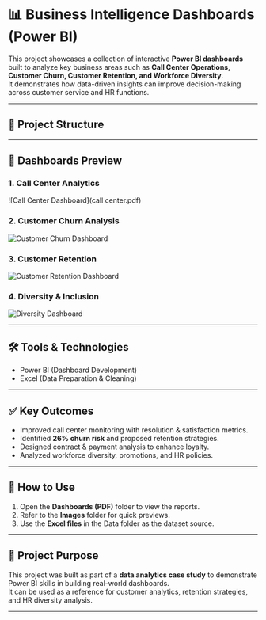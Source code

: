 # 📊 Business Intelligence Dashboards (Power BI)

This project showcases a collection of interactive **Power BI dashboards** built to analyze key business areas such as **Call Center Operations, Customer Churn, Customer Retention, and Workforce Diversity**.  
It demonstrates how data-driven insights can improve decision-making across customer service and HR functions.  

---

## 📂 Project Structure


---

## 📸 Dashboards Preview

### 1. Call Center Analytics
![Call Center Dashboard](call center.pdf)

### 2. Customer Churn Analysis
![Customer Churn Dashboard](Images/Churn-Dashboard.png)

### 3. Customer Retention
![Customer Retention Dashboard](Images/Customer-Retention-Dashboard.png)

### 4. Diversity & Inclusion
![Diversity Dashboard](Images/Diversity-Dashboard.png)

---

## 🛠 Tools & Technologies
- Power BI (Dashboard Development)  
- Excel (Data Preparation & Cleaning)  

---

## ✅ Key Outcomes
- Improved call center monitoring with resolution & satisfaction metrics.  
- Identified **26% churn risk** and proposed retention strategies.  
- Designed contract & payment analysis to enhance loyalty.  
- Analyzed workforce diversity, promotions, and HR policies.  

---

## 📌 How to Use
1. Open the **Dashboards (PDF)** folder to view the reports.  
2. Refer to the **Images** folder for quick previews.  
3. Use the **Excel files** in the Data folder as the dataset source.  

---

## 🚀 Project Purpose
This project was built as part of a **data analytics case study** to demonstrate Power BI skills in building real-world dashboards.  
It can be used as a reference for customer analytics, retention strategies, and HR diversity analysis.  

---


